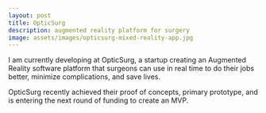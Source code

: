 ```yaml
---
layout: post
title: OpticSurg
description: augmented reality platform for surgery
image: assets/images/opticsurg-mixed-reality-app.jpg
---
```


I am currently developing at OpticSurg, a startup creating an Augmented Reality software platform that surgeons can use in real time to do their jobs better, minimize complications, and save lives.

OpticSurg recently achieved their proof of concepts, primary prototype, and is entering the next round of funding to create an MVP.
